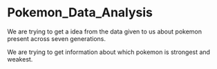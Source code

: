 # Pokemon_Data_Analysis

We are trying to get a idea from the data given to us about pokemon present across seven generations.

We are trying to get information about which pokemon is strongest and weakest.
